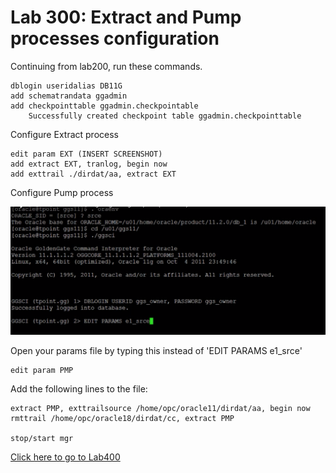 # Lab 300: Extract and Pump processes configuration	

Continuing from lab200, run these commands.

```
dblogin useridalias DB11G
add schematrandata ggadmin
add checkpointtable ggadmin.checkpointable
	Successfully created checkpoint table ggadmin.checkpointtable
```
Configure Extract process
```
edit param EXT (INSERT SCREENSHOT)
add extract EXT, tranlog, begin now
add exttrail ./dirdat/aa, extract EXT
```
Configure Pump process

![](screenshots/20.png)

Open your params file by typing this instead of 'EDIT PARAMS e1_srce'
```
edit param PMP
```
Add the following lines to the file:
```
extract PMP, exttrailsource /home/opc/oracle11/dirdat/aa, begin now
rmttrail /home/opc/oracle18/dirdat/cc, extract PMP

stop/start mgr
```
[Click here to go to Lab400](https://github.com/GaryHostt/GoldenGate2ADB/blob/master/Lab400.md)
